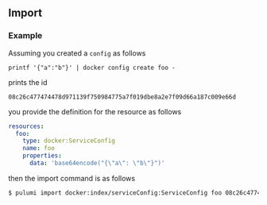 

## Import

### Example

Assuming you created a `config` as follows

```shell
printf '{"a":"b"}' | docker config create foo -
```

prints the id 

```text
08c26c477474478d971139f750984775a7f019dbe8a2e7f09d66a187c009e66d
```

you provide the definition for the resource as follows

<!--Start PulumiCodeChooser -->
```yaml
resources:
  foo:
    type: docker:ServiceConfig
    name: foo
    properties:
      data: 'base64encode("{\"a\": \"b\"}")'
```
<!--End PulumiCodeChooser -->

then the import command is as follows

```sh
$ pulumi import docker:index/serviceConfig:ServiceConfig foo 08c26c477474478d971139f750984775a7f019dbe8a2e7f09d66a187c009e66d
```

